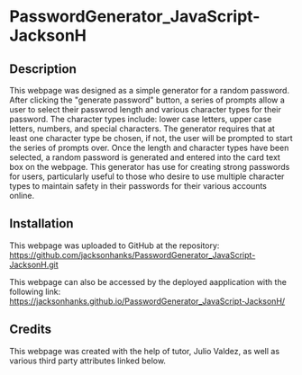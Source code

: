 # PasswordGenerator_JavaScript-JacksonH

## Description 
This webpage was designed as a simple generator for a random password.  After clicking the "generate password" button, a series of prompts allow a user to select their passwrod length and various character types for their password.  The character types include: lower case letters, upper case letters, numbers, and special characters.  The generator requires that at least one character type be chosen, if not, the user will be prompted to start the series of prompts over.  Once the length and character types have been selected, a random password is generated and entered into the card text box on the webpage.  This generator has use for creating strong passwords for users, particularly useful to those who desire to use multiple character types to maintain safety in their passwords for their various accounts online. 

## Installation
This webpage was uploaded to GitHub at the repository: https://github.com/jacksonhanks/PasswordGenerator_JavaScript-JacksonH.git

This webpage can also be accessed by the deployed aapplication with the following link: https://jacksonhanks.github.io/PasswordGenerator_JavaScript-JacksonH/

## Credits
This webpage was created with the help of tutor, Julio Valdez, as well as various third party attributes linked below.


